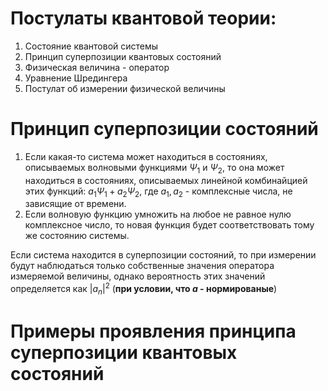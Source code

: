 # Постулаты квантовой теории:
1. Состояние квантовой системы
2. Принцип суперпозиции квантовых состояний
3. Физическая величина - оператор
4. Уравнение Шредингера
5. Постулат об измерении физической величины

# Принцип суперпозиции состояний

1. Если какая-то система может находиться в состояниях, описываемых волновыми функциями $\Psi_1$ и $\Psi_2$, то она может находиться в состояниях, описываемых линейной комбинайцией этих функций: $a_1 \Psi_1 + a_2 \Psi_2$, где $a_1, a_2$ - комплексные числа, не зависящие от времени.
2. Если волновую функцию умножить на любое не равное нулю комплексное число, то новая функция будет соответствовать тому же состоянию системы.

Если система находится в суперпозиции состояний, то при измерении будут наблюдаться только собственные значения оператора измеряемой величины, однако вероятность этих значений определяется как $|a_n|^2$ (**при условии, что $a$ - нормированые**)

# Примеры проявления принципа суперпозиции квантовых состояний

